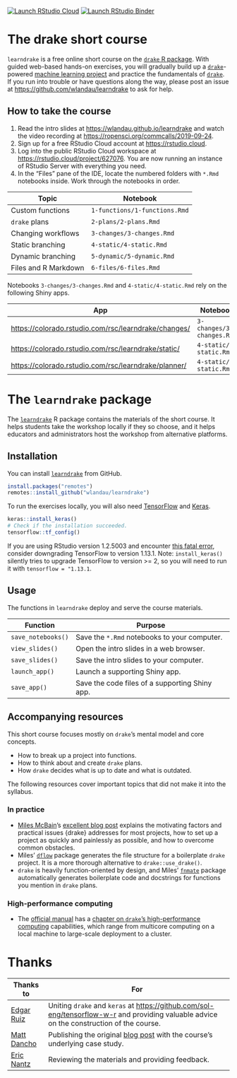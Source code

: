 
[![Launch RStudio
Cloud](https://img.shields.io/badge/RStudio-Cloud-blue)](https://rstudio.cloud/project/627076)
[![Launch RStudio
Binder](http://mybinder.org/badge_logo.svg)](https://mybinder.org/v2/gh/wlandau/learndrake/binder?urlpath=rstudio)

# The drake short course

`learndrake` is a free online short course on the [`drake` R
package](https://github.com/ropensci/drake). With guided web-based
hands-on exercises, you will gradually build up a
[`drake`](https://github.com/ropensci/drake)-powered [machine learning
project](https://blogs.rstudio.com/tensorflow/posts/2018-01-11-keras-customer-churn/)
and practice the fundamentals of
[`drake`](https://github.com/ropensci/drake). If you run into trouble or
have questions along the way, please post an issue at
<https://github.com/wlandau/learndrake> to ask for help.

## How to take the course

1.  Read the intro slides at <https://wlandau.github.io/learndrake> and
    watch the video recording at
    <https://ropensci.org/commcalls/2019-09-24>.
2.  Sign up for a free RStudio Cloud account at <https://rstudio.cloud>.
3.  Log into the public RStudio Cloud workspace at
    <https://rstudio.cloud/project/627076>. You are now running an
    instance of RStudio Server with everything you need.
4.  In the “Files” pane of the IDE, locate the numbered folders with
    `*.Rmd` notebooks inside. Work through the notebooks in order.

| Topic                | Notebook                      |
| -------------------- | ----------------------------- |
| Custom functions     | `1-functions/1-functions.Rmd` |
| `drake` plans        | `2-plans/2-plans.Rmd`         |
| Changing workflows   | `3-changes/3-changes.Rmd`     |
| Static branching     | `4-static/4-static.Rmd`       |
| Dynamic branching    | `5-dynamic/5-dynamic.Rmd`     |
| Files and R Markdown | `6-files/6-files.Rmd`         |

Notebooks `3-changes/3-changes.Rmd` and `4-static/4-static.Rmd` rely on
the following Shiny apps.

| App                                                    | Notebook                  |
| ------------------------------------------------------ | ------------------------- |
| <https://colorado.rstudio.com/rsc/learndrake/changes/> | `3-changes/3-changes.Rmd` |
| <https://colorado.rstudio.com/rsc/learndrake/static/>  | `4-static/4-static.Rmd`   |
| <https://colorado.rstudio.com/rsc/learndrake/planner/> | `4-static/4-static.Rmd`   |

# The `learndrake` package

The [`learndrake`](https://github.com/wlandau/learndrake) R package
contains the materials of the short course. It helps students take the
workshop locally if they so choose, and it helps educators and
administrators host the workshop from alternative platforms.

## Installation

You can install [`learndrake`](https://github.com/wlandau/learndrake)
from GitHub.

``` r
install.packages("remotes")
remotes::install_github("wlandau/learndrake")
```

To run the exercises locally, you will also need
[TensorFlow](https://www.tensorflow.org) and [Keras](https://keras.io/).

``` r
keras::install_keras()
# Check if the installation succeeded.
tensorflow::tf_config()
```

If you are using RStudio version 1.2.5003 and encounter [this fatal
error](https://github.com/rstudio/rstudio/issues/6049), consider
downgrading TensorFlow to version 1.13.1. Note: `install_keras()`
silently tries to upgrade TensorFlow to version \>= 2, so you will need
to run it with `tensorflow = "1.13.1`.

## Usage

The functions in `learndrake` deploy and serve the course materials.

| Function           | Purpose                                        |
| ------------------ | ---------------------------------------------- |
| `save_notebooks()` | Save the `*.Rmd` notebooks to your computer.   |
| `view_slides()`    | Open the intro slides in a web browser.        |
| `save_slides()`    | Save the intro slides to your computer.        |
| `launch_app()`     | Launch a supporting Shiny app.                 |
| `save_app()`       | Save the code files of a supporting Shiny app. |

## Accompanying resources

This short course focuses mostly on `drake`’s mental model and core
concepts.

  - How to break up a project into functions.
  - How to think about and create `drake` plans.
  - How `drake` decides what is up to date and what is outdated.

The following resources cover important topics that did not make it into
the syllabus.

### In practice

  - [Miles McBain](https://github.com/MilesMcBain)’s [excellent blog
    post](https://milesmcbain.xyz/the-drake-post/) explains the
    motivating factors and practical issues {drake} addresses for most
    projects, how to set up a project as quickly and painlessly as
    possible, and how to overcome common obstacles.
  - Miles’ [`dflow`](https://github.com/MilesMcBain/dflow) package
    generates the file structure for a boilerplate `drake` project. It
    is a more thorough alternative to `drake::use_drake()`.
  - `drake` is heavily function-oriented by design, and Miles’
    [`fnmate`](https://github.com/MilesMcBain/fnmate) package
    automatically generates boilerplate code and docstrings for
    functions you mention in `drake` plans.

### High-performance computing

  - The [official manual](https://books.ropensci.org/drake) has a
    [chapter on `drake`’s high-performance
    computing](https://books.ropensci.org/drake/hpc.html) capabilities,
    which range from multicore computing on a local machine to
    large-scale deployment to a cluster.

# Thanks

| Thanks to                                   | For                                                                                                                                                       |
| ------------------------------------------- | --------------------------------------------------------------------------------------------------------------------------------------------------------- |
| [Edgar Ruiz](https://github.com/edgararuiz) | Uniting `drake` and `keras` at <https://github.com/sol-eng/tensorflow-w-r> and providing valuable advice on the construction of the course.               |
| [Matt Dancho](https://github.com/mdancho84) | Publishing the original [blog post](https://blogs.rstudio.com/tensorflow/posts/2018-01-11-keras-customer-churn/) with the course’s underlying case study. |
| [Eric Nantz](https://github.com/rpodcast)   | Reviewing the materials and providing feedback.                                                                                                           |
